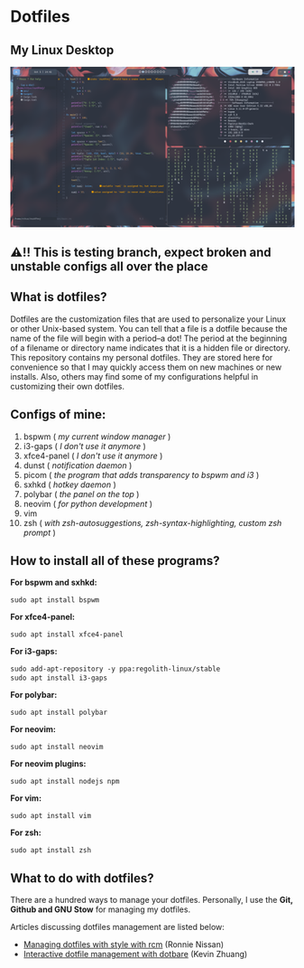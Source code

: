 # Dotfiles



## My Linux Desktop

![](./Desktop_Screenshot.png)


## ⚠️!! This is testing branch, expect broken and unstable configs all over the place

## What is dotfiles?

Dotfiles are the customization files that are used to personalize your Linux or other Unix-based system.  You can tell that a file is a dotfile because the name of the file will begin with a period–a dot!  The period at the beginning of a filename or directory name indicates that it is a hidden file or directory.  This repository contains my personal dotfiles.  They are stored here for convenience so that I may quickly access them on new machines or new installs.  Also, others may find some of my configurations helpful in customizing their own dotfiles.



## Configs of mine: 

1. bspwm ( *my current window manager* )
2. i3-gaps ( *I don't use it anymore* )
3. xfce4-panel ( *I don't use it anymore* )
4. dunst ( *notification daemon* )
5. picom ( *the program that adds transparency to bspwm and i3* )
6. sxhkd ( *hotkey daemon* )
7. polybar ( *the panel on the top* )
8. neovim ( *for python development* )
9. vim
10. zsh ( *with zsh-autosuggestions, zsh-syntax-highlighting, custom zsh prompt* )



## How to install all of these programs?

**For bspwm and sxhkd:**

```shell
sudo apt install bspwm
```

**For xfce4-panel:**

```shell
sudo apt install xfce4-panel
```

**For i3-gaps:**

```shell
sudo add-apt-repository -y ppa:regolith-linux/stable
sudo apt install i3-gaps
```

**For polybar:**

```shell
sudo apt install polybar
```

**For neovim:**

```shell
sudo apt install neovim
```

**For neovim plugins:**

```shell
sudo apt install nodejs npm
```

**For vim:**

```shell
sudo apt install vim
```

**For zsh:**

```shell
sudo apt install zsh
```


## What to do with dotfiles?

There are a hundred ways to manage your dotfiles. Personally, I use the **Git, Github and GNU Stow** for managing my dotfiles. 

Articles discussing dotfiles management are listed below:

- [Managing dotfiles with style with rcm](https://distrotube.com/guest-articles/managing-dotfiles-with-rcm.html) (Ronnie Nissan)
- [Interactive dotfile management with dotbare](https://distrotube.com/guest-articles/interactive-dotfile-management-dotbare.html) (Kevin Zhuang)



